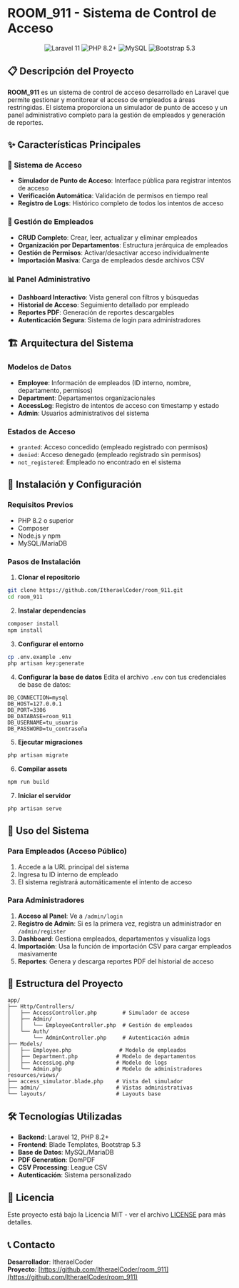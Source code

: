 # ROOM_911 - Sistema de Control de Acceso

<p align="center">
    <img src="https://img.shields.io/badge/Laravel-11-FF2D20?style=for-the-badge&logo=laravel" alt="Laravel 11">
    <img src="https://img.shields.io/badge/PHP-8.2+-777BB4?style=for-the-badge&logo=php" alt="PHP 8.2+">
    <img src="https://img.shields.io/badge/MySQL-Database-4479A1?style=for-the-badge&logo=mysql" alt="MySQL">
    <img src="https://img.shields.io/badge/Bootstrap-5.3-7952B3?style=for-the-badge&logo=bootstrap" alt="Bootstrap 5.3">
</p>

## 📋 Descripción del Proyecto

**ROOM_911** es un sistema de control de acceso desarrollado en Laravel que permite gestionar y monitorear el acceso de empleados a áreas restringidas. El sistema proporciona un simulador de punto de acceso y un panel administrativo completo para la gestión de empleados y generación de reportes.

## ✨ Características Principales

### 🔐 Sistema de Acceso

-   **Simulador de Punto de Acceso**: Interface pública para registrar intentos de acceso
-   **Verificación Automática**: Validación de permisos en tiempo real
-   **Registro de Logs**: Histórico completo de todos los intentos de acceso

### 👥 Gestión de Empleados

-   **CRUD Completo**: Crear, leer, actualizar y eliminar empleados
-   **Organización por Departamentos**: Estructura jerárquica de empleados
-   **Gestión de Permisos**: Activar/desactivar acceso individualmente
-   **Importación Masiva**: Carga de empleados desde archivos CSV

### 📊 Panel Administrativo

-   **Dashboard Interactivo**: Vista general con filtros y búsquedas
-   **Historial de Acceso**: Seguimiento detallado por empleado
-   **Reportes PDF**: Generación de reportes descargables
-   **Autenticación Segura**: Sistema de login para administradores

## 🏗️ Arquitectura del Sistema

### Modelos de Datos

-   **Employee**: Información de empleados (ID interno, nombre, departamento, permisos)
-   **Department**: Departamentos organizacionales
-   **AccessLog**: Registro de intentos de acceso con timestamp y estado
-   **Admin**: Usuarios administrativos del sistema

### Estados de Acceso

-   `granted`: Acceso concedido (empleado registrado con permisos)
-   `denied`: Acceso denegado (empleado registrado sin permisos)
-   `not_registered`: Empleado no encontrado en el sistema

## 🚀 Instalación y Configuración

### Requisitos Previos

-   PHP 8.2 o superior
-   Composer
-   Node.js y npm
-   MySQL/MariaDB

### Pasos de Instalación

1. **Clonar el repositorio**

```bash
git clone https://github.com/ItheraelCoder/room_911.git
cd room_911
```

2. **Instalar dependencias**

```bash
composer install
npm install
```

3. **Configurar el entorno**

```bash
cp .env.example .env
php artisan key:generate
```

4. **Configurar la base de datos**
   Edita el archivo `.env` con tus credenciales de base de datos:

```env
DB_CONNECTION=mysql
DB_HOST=127.0.0.1
DB_PORT=3306
DB_DATABASE=room_911
DB_USERNAME=tu_usuario
DB_PASSWORD=tu_contraseña
```

5. **Ejecutar migraciones**

```bash
php artisan migrate
```

6. **Compilar assets**

```bash
npm run build
```

7. **Iniciar el servidor**

```bash
php artisan serve
```

## 📖 Uso del Sistema

### Para Empleados (Acceso Público)

1. Accede a la URL principal del sistema
2. Ingresa tu ID interno de empleado
3. El sistema registrará automáticamente el intento de acceso

### Para Administradores

1. **Acceso al Panel**: Ve a `/admin/login`
2. **Registro de Admin**: Si es la primera vez, registra un administrador en `/admin/register`
3. **Dashboard**: Gestiona empleados, departamentos y visualiza logs
4. **Importación**: Usa la función de importación CSV para cargar empleados masivamente
5. **Reportes**: Genera y descarga reportes PDF del historial de acceso

## 📁 Estructura del Proyecto

```
app/
├── Http/Controllers/
│   ├── AccessController.php        # Simulador de acceso
│   ├── Admin/
│   │   └── EmployeeController.php  # Gestión de empleados
│   └── Auth/
│       └── AdminController.php     # Autenticación admin
├── Models/
│   ├── Employee.php               # Modelo de empleados
│   ├── Department.php            # Modelo de departamentos
│   ├── AccessLog.php             # Modelo de logs
│   └── Admin.php                 # Modelo de administradores
resources/views/
├── access_simulator.blade.php    # Vista del simulador
├── admin/                        # Vistas administrativas
└── layouts/                      # Layouts base
```

## 🛠️ Tecnologías Utilizadas

-   **Backend**: Laravel 12, PHP 8.2+
-   **Frontend**: Blade Templates, Bootstrap 5.3
-   **Base de Datos**: MySQL/MariaDB
-   **PDF Generation**: DomPDF
-   **CSV Processing**: League CSV
-   **Autenticación**: Sistema personalizado

## 📄 Licencia

Este proyecto está bajo la Licencia MIT - ver el archivo [LICENSE](LICENSE) para más detalles.

## 📞 Contacto

**Desarrollador**: ItheraelCoder  
**Proyecto**: [https://github.com/ItheraelCoder/room_911](https://github.com/ItheraelCoder/room_911)
